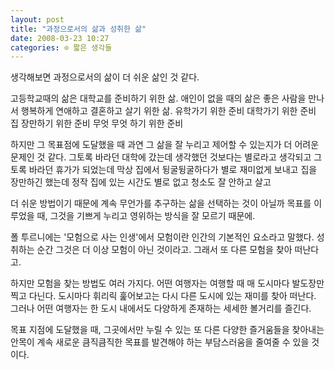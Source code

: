 ```yaml
---
layout: post
title: "과정으로서의 삶과 성취한 삶"
date: 2008-03-23 10:27
categories: ⊙ 짧은 생각들
---
```


생각해보면 과정으로서의 삶이 더 쉬운 삶인 것 같다.

고등학교때의 삶은 대학교를 준비하기 위한 삶.
애인이 없을 때의 삶은 좋은 사람을 만나서 행복하게 연애하고 결혼하고 살기 위한 삶.
유학가기 위한 준비
대학가기 위한 준비
집 장만하기 위한 준비
무엇 무엇 하기 위한 준비

하지만 그 목표점에 도달했을 때 과연 그 삶을 잘 누리고 제어할 수 있는지가 더 어려운 문제인 것 같다.
그토록 바라던 대학에 갔는데 생각했던 것보다는 별로라고 생각되고
그토록 바라던 휴가가 되었는데 막상 집에서 뒹굴뒹굴하다가 별로 재미없게 보내고
집을 장만하긴 했는데 정작 집에 있는 시간도 별로 없고 청소도 잘 안하고 살고

더 쉬운 방법이기 때문에 계속 무언가를 추구하는 삶을 선택하는 것이 아닐까
목표를 이루었을 때, 그것을 기쁘게 누리고 영위하는 방식을 잘 모르기 때문에.


폴 투르니에는 '모험으로 사는 인생'에서 모험이란 인간의 기본적인 요소라고 말했다.
성취하는 순간 그것은 더 이상 모험이 아닌 것이라고. 그래서 또 다른 모험을 찾아 떠난다고.

하지만 모험을 찾는 방법도 여러 가지다.
어떤 여행자는 여행할 때 매 도시마다 발도장만 찍고 다닌다. 도시마다 휘리릭 훑어보고는 다시 다른 도시에 있는 재미를 찾아 떠난다. 그러나 어떤 여행자는 한 도시 내에서도 다양하게 존재하는 세세한 볼거리를 즐긴다.

목표 지점에 도달했을 때, 그곳에서만 누릴 수 있는 또 다른 다양한 즐거움들을 찾아내는 안목이
계속 새로운 큼직큼직한 목표를 발견해야 하는 부담스러움을 줄여줄 수 있을 것이다.

       
